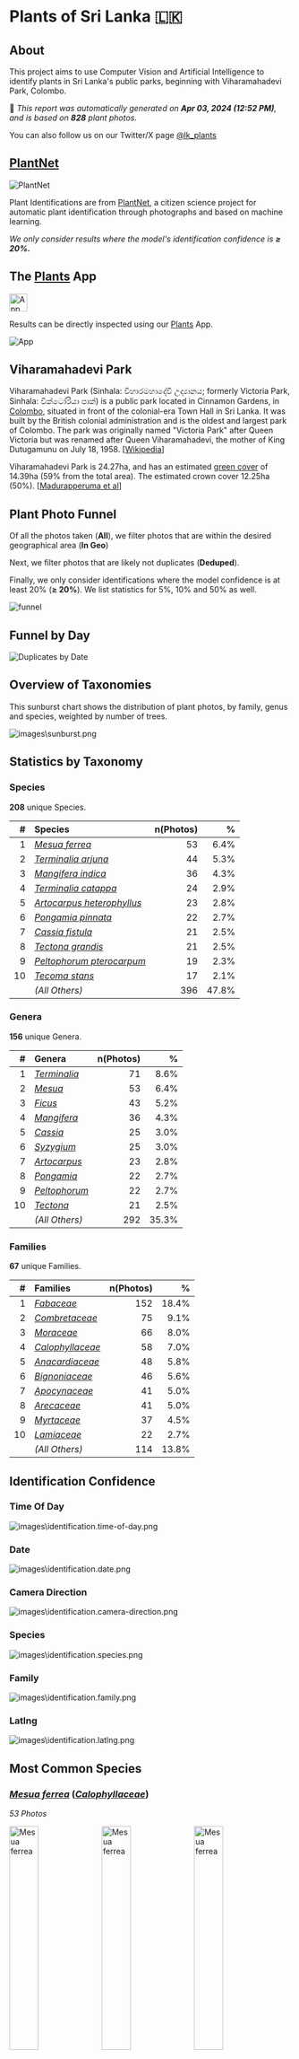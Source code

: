 # Plants of Sri Lanka :sri_lanka:

## About

This project aims to use Computer Vision and Artificial Intelligence to identify plants in Sri Lanka's public parks, beginning with Viharamahadevi Park, Colombo.

🤖 *This report was automatically generated on  **Apr 03, 2024 (12:52 PM)**, and is based on **828** plant photos.*

You can also follow us on our Twitter/X page [@lk_plants](https://twitter.com/lk_plants)

## [PlantNet](https://plantnet.org)

![PlantNet](https://plantnet.org/wp-content/uploads/2020/12/plantnet_header.png)

Plant Identifications are from  [PlantNet](https://plantnet.org), a citizen science project for automatic plant identification through photographs and based on machine learning.

*We only consider results where the model's identification confidence is **≥ 20%.***

## The [Plants](https://nuuuwan.github.io/plants) App

<img src="images/logo192.png" alt="App"  width="32px" height="32px" />

Results can be directly inspected using our [Plants](https://nuuuwan.github.io/plants) App.

![App](images/app.png)

## Viharamahadevi Park

Viharamahadevi Park (Sinhala: විහාරමහාදේවී උද්‍යානය; formerly Victoria Park, Sinhala: වික්ටෝරියා පාක්) is a public park located in Cinnamon Gardens, in [Colombo](https://en.wikipedia.org/wiki/Colombo), situated in front of the colonial-era Town Hall in Sri Lanka. It was built by the British colonial administration and is the oldest and largest park of Colombo. The park was originally named "Victoria Park" after Queen Victoria but was renamed after Queen Viharamahadevi, the mother of King Dutugamunu on July 18, 1958. [[Wikipedia](https://en.wikipedia.org/wiki/Viharamahadevi_Park)]

Viharamahadevi Park is 24.27ha, and has an estimated [green cover](https://en.wikipedia.org/wiki/Vegetation) of 14.39ha (59% from the total area). The estimated crown cover 12.25ha (50%). [[Madurapperuma et al](https://www.researchgate.net/publication/282250239_CrownTree_cover_of_Viharamahadevi_Park_Colombo)]

## Plant Photo Funnel

Of all the photos taken (**All**),
 we filter photos that are
 within the desired geographical area (**In Geo**)

Next, we filter photos that are likely not 
duplicates (**Deduped**).

Finally, we only consider identifications
 where the model confidence is at least 
20% (**≥ 20%**). 
We list statistics for 5%, 10% and 50% as well.

![funnel](images/funnel.png)

## Funnel by Day

![Duplicates by Date](images/duplicates_by_date.png)

## Overview of Taxonomies

This sunburst chart shows the distribution of plant photos, by family, genus and species, weighted by number of trees.

![images\sunburst.png](images/sunburst.png)

## Statistics by Taxonomy

### Species

**208** unique Species.

| # | Species | n(Photos) | % |
| ---: | :--- | ---: | ---: |
| 1 | [*Mesua ferrea*](https://en.wikipedia.org/wiki/Mesua_ferrea) | 53 | 6.4% |
| 2 | [*Terminalia arjuna*](https://en.wikipedia.org/wiki/Terminalia_arjuna) | 44 | 5.3% |
| 3 | [*Mangifera indica*](https://en.wikipedia.org/wiki/Mangifera_indica) | 36 | 4.3% |
| 4 | [*Terminalia catappa*](https://en.wikipedia.org/wiki/Terminalia_catappa) | 24 | 2.9% |
| 5 | [*Artocarpus heterophyllus*](https://en.wikipedia.org/wiki/Artocarpus_heterophyllus) | 23 | 2.8% |
| 6 | [*Pongamia pinnata*](https://en.wikipedia.org/wiki/Pongamia_pinnata) | 22 | 2.7% |
| 7 | [*Cassia fistula*](https://en.wikipedia.org/wiki/Cassia_fistula) | 21 | 2.5% |
| 8 | [*Tectona grandis*](https://en.wikipedia.org/wiki/Tectona_grandis) | 21 | 2.5% |
| 9 | [*Peltophorum pterocarpum*](https://en.wikipedia.org/wiki/Peltophorum_pterocarpum) | 19 | 2.3% |
| 10 | [*Tecoma stans*](https://en.wikipedia.org/wiki/Tecoma_stans) | 17 | 2.1% |
|  | *(All Others)* | 396 | 47.8% |

### Genera

**156** unique Genera.

| # | Genera | n(Photos) | % |
| ---: | :--- | ---: | ---: |
| 1 | [*Terminalia*](https://en.wikipedia.org/wiki/Terminalia) | 71 | 8.6% |
| 2 | [*Mesua*](https://en.wikipedia.org/wiki/Mesua) | 53 | 6.4% |
| 3 | [*Ficus*](https://en.wikipedia.org/wiki/Ficus) | 43 | 5.2% |
| 4 | [*Mangifera*](https://en.wikipedia.org/wiki/Mangifera) | 36 | 4.3% |
| 5 | [*Cassia*](https://en.wikipedia.org/wiki/Cassia) | 25 | 3.0% |
| 6 | [*Syzygium*](https://en.wikipedia.org/wiki/Syzygium) | 25 | 3.0% |
| 7 | [*Artocarpus*](https://en.wikipedia.org/wiki/Artocarpus) | 23 | 2.8% |
| 8 | [*Pongamia*](https://en.wikipedia.org/wiki/Pongamia) | 22 | 2.7% |
| 9 | [*Peltophorum*](https://en.wikipedia.org/wiki/Peltophorum) | 22 | 2.7% |
| 10 | [*Tectona*](https://en.wikipedia.org/wiki/Tectona) | 21 | 2.5% |
|  | *(All Others)* | 292 | 35.3% |

### Families

**67** unique Families.

| # | Families | n(Photos) | % |
| ---: | :--- | ---: | ---: |
| 1 | [*Fabaceae*](https://en.wikipedia.org/wiki/Fabaceae) | 152 | 18.4% |
| 2 | [*Combretaceae*](https://en.wikipedia.org/wiki/Combretaceae) | 75 | 9.1% |
| 3 | [*Moraceae*](https://en.wikipedia.org/wiki/Moraceae) | 66 | 8.0% |
| 4 | [*Calophyllaceae*](https://en.wikipedia.org/wiki/Calophyllaceae) | 58 | 7.0% |
| 5 | [*Anacardiaceae*](https://en.wikipedia.org/wiki/Anacardiaceae) | 48 | 5.8% |
| 6 | [*Bignoniaceae*](https://en.wikipedia.org/wiki/Bignoniaceae) | 46 | 5.6% |
| 7 | [*Apocynaceae*](https://en.wikipedia.org/wiki/Apocynaceae) | 41 | 5.0% |
| 8 | [*Arecaceae*](https://en.wikipedia.org/wiki/Arecaceae) | 41 | 5.0% |
| 9 | [*Myrtaceae*](https://en.wikipedia.org/wiki/Myrtaceae) | 37 | 4.5% |
| 10 | [*Lamiaceae*](https://en.wikipedia.org/wiki/Lamiaceae) | 22 | 2.7% |
|  | *(All Others)* | 114 | 13.8% |

## Identification Confidence

### Time Of Day

![images\identification.time-of-day.png](images/identification.time-of-day.png)

### Date

![images\identification.date.png](images/identification.date.png)

### Camera Direction

![images\identification.camera-direction.png](images/identification.camera-direction.png)

### Species

![images\identification.species.png](images/identification.species.png)

### Family

![images\identification.family.png](images/identification.family.png)

### Latlng

![images\identification.latlng.png](images/identification.latlng.png)


## Most Common Species

### [*Mesua ferrea*](https://en.wikipedia.org/wiki/Mesua_ferrea) ([*Calophyllaceae*](https://en.wikipedia.org/wiki/Calophyllaceae))

*53 Photos*

<img src="data/images/Photo-2024-03-17-08-15-18.jpg" alt="Mesua ferrea"  width="32%" height="32%" /> <img src="data/images/Photo-2024-03-15-07-18-09.jpg" alt="Mesua ferrea"  width="32%" height="32%" /> <img src="data/images/Photo-2024-03-23-07-57-53.jpg" alt="Mesua ferrea"  width="32%" height="32%" />

*Ceylon Ironwood, Cirunakappu, Iron Wood Tree, Mesua, Na, Naa, Nagakesarah Nagapuspa, Nangu*

Mesua ferrea, the Ceylon ironwood,  or cobra saffron, is a species in the family Calophyllaceae native to the Indomalayan realm. This slow-growing tree is named after the heaviness and hardness of its timber. It is widely cultivated as an ornamental for its graceful shape, grayish-green foliage with a beautiful pink to red flush of drooping young leaves, and large, fragrant white flowers. It is the national tree of Sri Lanka, as well as the state tree of Mizoram and state flower of Tripura in India. [[Wikipedia](https://en.wikipedia.org/wiki/Mesua_ferrea)]

### [*Terminalia arjuna*](https://en.wikipedia.org/wiki/Terminalia_arjuna) ([*Combretaceae*](https://en.wikipedia.org/wiki/Combretaceae))

*44 Photos*

<img src="data/images/Photo-2024-03-21-08-15-21.jpg" alt="Terminalia arjuna"  width="32%" height="32%" /> <img src="data/images/Photo-2024-03-12-07-01-24.jpg" alt="Terminalia arjuna"  width="32%" height="32%" /> <img src="data/images/Photo-2024-03-13-07-10-08.jpg" alt="Terminalia arjuna"  width="32%" height="32%" />

*Arjun, Kakubha, Kumbuk, Maruthu, Marutu, White murdh*

Terminalia arjuna is a tree of the genus Terminalia. It is commonly known as arjuna or arjun tree in English. [[Wikipedia](https://en.wikipedia.org/wiki/Terminalia_arjuna)]

### [*Mangifera indica*](https://en.wikipedia.org/wiki/Mangifera_indica) ([*Anacardiaceae*](https://en.wikipedia.org/wiki/Anacardiaceae))

*36 Photos*

<img src="data/images/Photo-2024-03-23-07-55-33.jpg" alt="Mangifera indica"  width="32%" height="32%" /> <img src="data/images/Photo-2024-03-27-07-38-51.jpg" alt="Mangifera indica"  width="32%" height="32%" /> <img src="data/images/Photo-2024-03-10-06-44-50.jpg" alt="Mangifera indica"  width="32%" height="32%" />

*Amba, Amiram, Amra, Ma, Mamaram, Mangai, Mango, Mango Tree, Mee Amba, Sahakara, आम*

Mangifera indica, commonly known as mango, is a species of flowering plant in the family Anacardiaceae. It is a large fruit tree, capable of growing to a height of 30 metres (100 feet). There are two distinct genetic populations in modern mangoes – the "Indian type" and the "Southeast Asian type". [[Wikipedia](https://en.wikipedia.org/wiki/Mangifera_indica)]

### [*Terminalia catappa*](https://en.wikipedia.org/wiki/Terminalia_catappa) ([*Combretaceae*](https://en.wikipedia.org/wiki/Combretaceae))

*24 Photos*

<img src="data/images/Photo-2024-03-26-07-39-56.jpg" alt="Terminalia catappa"  width="32%" height="32%" /> <img src="data/images/Photo-2024-03-29-07-55-57.jpg" alt="Terminalia catappa"  width="32%" height="32%" /> <img src="data/images/Photo-2024-03-11-06-32-13.jpg" alt="Terminalia catappa"  width="32%" height="32%" />

*Country-almond, Indian-almond, Kottamba, Kottan, Nattu Vadam, Nattuvadumai, Tailaphala, Tropical almond*

Terminalia catappa is a large tropical tree in the leadwood tree family, Combretaceae, native to Asia, Australia, the Pacific, Madagascar and Seychelles. Common names in English include country almond, Indian almond, Malabar almond, sea almond, tropical almond, beach almond and false kamani. [[Wikipedia](https://en.wikipedia.org/wiki/Terminalia_catappa)]

### [*Artocarpus heterophyllus*](https://en.wikipedia.org/wiki/Artocarpus_heterophyllus) ([*Moraceae*](https://en.wikipedia.org/wiki/Moraceae))

*23 Photos*

<img src="data/images/Photo-2024-03-27-07-38-32.jpg" alt="Artocarpus heterophyllus"  width="32%" height="32%" /> <img src="data/images/Photo-2024-03-22-08-02-22.jpg" alt="Artocarpus heterophyllus"  width="32%" height="32%" /> <img src="data/images/Photo-2024-03-21-07-53-45.jpg" alt="Artocarpus heterophyllus"  width="32%" height="32%" />

*Herali, Jackfruit, Kos, Pala, Palavu, Panasam, Pila, Vaela, Waraka See Artocarpus Indica, কাঠাল, పనస*

The jackfruit is the fruit of jack tree Artocarpus heterophyllus, a species of tree in the fig, mulberry, and breadfruit family (Moraceae). The jackfruit is the largest tree fruit, reaching as much as 55 kg (120 pounds) in weight, 90 cm (35 inches) in length, and 50 cm (20 inches) in diameter. A mature jackfruit tree produces some 200 fruits per year, with older trees bearing up to 500 fruits in a year. The jackfruit is a multiple fruit composed of hundreds to thousands of individual flowers, and the fleshy petals of the unripe fruit are eaten.The jackfruit tree is well-suited to tropical lowlands and is widely cultivated throughout tropical regions of the world, including India, Bangladesh, Sri Lanka, and the rainforests of the Philippines, Indonesia, Malaysia, and Australia.The ripe fruit is sweet (depending on variety) and is commonly used in desserts. Canned green jackfruit has a mild taste and meat-like texture that lends itself to being called "vegetable meat". Jackfruit is commonly used in South and Southeast Asian cuisines. Both ripe and unripe fruits are consumed. It is available internationally, canned or frozen, and in chilled meals, as are various products derived from the fruit, such as noodles and chips. [[Wikipedia](https://en.wikipedia.org/wiki/Artocarpus_heterophyllus)]

### [*Pongamia pinnata*](https://en.wikipedia.org/wiki/Pongamia_pinnata) ([*Fabaceae*](https://en.wikipedia.org/wiki/Fabaceae))

*22 Photos*

<img src="data/images/Photo-2024-03-21-07-45-33.jpg" alt="Pongamia pinnata"  width="32%" height="32%" /> <img src="data/images/Photo-2024-03-27-07-00-23.jpg" alt="Pongamia pinnata"  width="32%" height="32%" /> <img src="data/images/Photo-2024-03-12-07-19-09.jpg" alt="Pongamia pinnata"  width="32%" height="32%" />

*Indian Beech, Karanda, Karanj, Kolliyam, Naktamaala, Pomka, Pongam, Punku*

Pongamia pinnata is a species of tree in the pea family, Fabaceae, native to eastern and tropical Asia, Australia, and the Pacific islands. It is the sole species in genus Pongamia. It is often known by the synonym Millettia pinnata. Its common names include Indian beech and Pongame oiltree. [[Wikipedia](https://en.wikipedia.org/wiki/Pongamia_pinnata)]

### [*Cassia fistula*](https://en.wikipedia.org/wiki/Cassia_fistula) ([*Fabaceae*](https://en.wikipedia.org/wiki/Fabaceae))

*21 Photos*

<img src="data/images/Photo-2024-03-29-07-39-39.jpg" alt="Cassia fistula"  width="32%" height="32%" /> <img src="data/images/Photo-2024-03-11-06-46-42.jpg" alt="Cassia fistula"  width="32%" height="32%" /> <img src="data/images/Photo-2024-03-29-07-50-57.jpg" alt="Cassia fistula"  width="32%" height="32%" />

*Aehaela, Amaltas, Aragvadha, Ehela, Golden Shower Tree, Indian-laburnum, Konnai, Konrai, Mullaimaram*

Cassia fistula, also known as golden shower, purging cassia, Indian laburnum, Kani Konna (Malayalam: കണിക്കൊന്ന),, Konna Poo or pudding-pipe tree, is a flowering plant in the family Fabaceae. The species is native to the Indian subcontinent and adjacent regions of Southeast Asia. It is the official state flower of Kerala state in India. It is also a popular ornamental plant and is also used in herbal medicine. [[Wikipedia](https://en.wikipedia.org/wiki/Cassia_fistula)]

### [*Tectona grandis*](https://en.wikipedia.org/wiki/Tectona_grandis) ([*Lamiaceae*](https://en.wikipedia.org/wiki/Lamiaceae))

*21 Photos*

<img src="data/images/Photo-2024-03-19-07-19-33.jpg" alt="Tectona grandis"  width="32%" height="32%" /> <img src="data/images/Photo-2024-03-19-07-18-41.jpg" alt="Tectona grandis"  width="32%" height="32%" /> <img src="data/images/Photo-2024-03-19-07-18-17.jpg" alt="Tectona grandis"  width="32%" height="32%" />

*Bankok teak, Bardaru, Bhumisah, Dwardaru, Indian-oak, Kharchchada, Kolaphala, Saaka, Sabarasaara, Teak, The Kka Signify Long Sound, Thekku*

Teak (Tectona grandis) is a tropical hardwood tree species in the family Lamiaceae. It is a large, deciduous tree that occurs in mixed hardwood forests. Tectona grandis has small, fragrant white flowers arranged in dense clusters (panicles) at the end of the branches. These flowers contain both types of reproductive organs (perfect flowers). The large, papery leaves of teak trees are often hairy on the lower surface. Teak wood has a leather-like smell when it is freshly milled and is particularly valued for its durability and water resistance. The wood is used for boat building, exterior construction, veneer, furniture, carving, turnings, and various small projects.Tectona grandis is native to south and southeast Asia, mainly Bangladesh, India, Indonesia, Malaysia, Myanmar, Thailand, and Sri Lanka, but is naturalised and cultivated in many countries in Africa and the Caribbean. Myanmar's teak forests account for nearly half of the world's naturally occurring teak. Molecular studies show that there are two centres of the genetic origin of teak: one in India and the other in Myanmar and Laos. [[Wikipedia](https://en.wikipedia.org/wiki/Tectona_grandis)]

### [*Peltophorum pterocarpum*](https://en.wikipedia.org/wiki/Peltophorum_pterocarpum) ([*Fabaceae*](https://en.wikipedia.org/wiki/Fabaceae))

*19 Photos*

<img src="data/images/Photo-2024-03-21-07-47-43.jpg" alt="Peltophorum pterocarpum"  width="32%" height="32%" /> <img src="data/images/Photo-2024-03-11-06-55-06.jpg" alt="Peltophorum pterocarpum"  width="32%" height="32%" /> <img src="data/images/Photo-2024-03-26-08-00-43.jpg" alt="Peltophorum pterocarpum"  width="32%" height="32%" />

*Copperpod, Kaha Maara, Kona Maram, Maara, Nilalvakai, Yellow flame, Yellow flametree*

Peltophorum pterocarpum (commonly known as copperpod, yellow-flamboyant, yellow flametree, yellow poinciana or yellow-flame) is a species of Peltophorum, native to tropical southeastern Asia and a popular ornamental tree grown around the world. [[Wikipedia](https://en.wikipedia.org/wiki/Peltophorum_pterocarpum)]

### [*Tecoma stans*](https://en.wikipedia.org/wiki/Tecoma_stans) ([*Bignoniaceae*](https://en.wikipedia.org/wiki/Bignoniaceae))

*17 Photos*

<img src="data/images/Photo-2024-03-11-06-39-41.jpg" alt="Tecoma stans"  width="32%" height="32%" /> <img src="data/images/Photo-2024-03-11-06-40-37.jpg" alt="Tecoma stans"  width="32%" height="32%" /> <img src="data/images/Photo-2024-03-11-06-40-46.jpg" alt="Tecoma stans"  width="32%" height="32%" />

*Kaelanitissa, Kelantissa, Rankaerali, Swarnaptti, Tankarali, Trumpet-flower, Yellow trumpet flower, Yellow-bells*

Tecoma stans is a species of flowering perennial shrub in the trumpet vine family, Bignoniaceae, that is native to the Americas.  Common names include yellow trumpetbush, yellow bells, yellow elder, ginger Thomas. Tecoma stans is the official flower of the United States Virgin Islands and the floral emblem of The Bahamas. [[Wikipedia](https://en.wikipedia.org/wiki/Tecoma_stans)]

## Sample of Recent Plant Photos difficult to Identify

Photos where the identification confidence is **< 20%**.

### Photo-2024-04-03-06-38-34

* 1.9% *Syzygium jambos*
* 1.0% *Syzygium rehderianum*
* 0.5% *Syzygium paniculatum*

<img src="data/images/Photo-2024-04-03-06-38-34.jpg" alt="Photo-2024-04-03-06-38-34"  width="50%" />

### Photo-2024-04-03-06-38-54

* 13.8% *Camellia sinensis*
* 10.5% *Osmanthus fragrans*
* 9.2% *Ficus benjamina*

<img src="data/images/Photo-2024-04-03-06-38-54.jpg" alt="Photo-2024-04-03-06-38-54"  width="50%" />

### Photo-2024-04-03-06-39-11

* 14.5% *Ficus benjamina*
* 10.7% *Ficus retusa*
* 8.0% *Trachelospermum jasminoides*

<img src="data/images/Photo-2024-04-03-06-39-11.jpg" alt="Photo-2024-04-03-06-39-11"  width="50%" />

### Photo-2024-04-03-06-39-17

* 7.8% *Prunus laurocerasus*
* 6.9% *Prunus lusitanica*
* 5.6% *Syzygium samarangense*

<img src="data/images/Photo-2024-04-03-06-39-17.jpg" alt="Photo-2024-04-03-06-39-17"  width="50%" />

### Photo-2024-04-03-07-18-40

* 5.8% *Cassia roxburghii*
* 5.7% *Moringa oleifera*
* 4.8% *Caesalpinia pulcherrima*

<img src="data/images/Photo-2024-04-03-07-18-40.jpg" alt="Photo-2024-04-03-07-18-40"  width="50%" />

### Photo-2024-04-03-07-19-59

* 7.5% *Samanea saman*
* 6.3% *Pterocarpus indicus*
* 4.3% *Syzygium cumini*

<img src="data/images/Photo-2024-04-03-07-19-59.jpg" alt="Photo-2024-04-03-07-19-59"  width="50%" />

### Photo-2024-04-03-07-20-35

* 12.1% *Annona purpurea*
* 11.9% *Dipterocarpus costulatus*
* 10.0% *Triplaris weigeltiana*

<img src="data/images/Photo-2024-04-03-07-20-35.jpg" alt="Photo-2024-04-03-07-20-35"  width="50%" />

### Photo-2024-04-03-07-29-22

* 14.3% *Hibiscus rosa-sinensis*
* 13.6% *Hibiscus fragilis*
* 8.3% *Hibiscus sabdariffa*

<img src="data/images/Photo-2024-04-03-07-29-22.jpg" alt="Photo-2024-04-03-07-29-22"  width="50%" />

### Photo-2024-04-03-07-29-44

* 13.6% *Hibiscus fragilis*
* 10.9% *Hibiscus rosa-sinensis*
* 2.0% *Hibiscus sabdariffa*

<img src="data/images/Photo-2024-04-03-07-29-44.jpg" alt="Photo-2024-04-03-07-29-44"  width="50%" />

### Photo-2024-04-03-07-34-17

* 13.2% *Ficus racemosa*
* 9.1% *Cordia collococca*
* 5.3% *Artocarpus integer*

<img src="data/images/Photo-2024-04-03-07-34-17.jpg" alt="Photo-2024-04-03-07-34-17"  width="50%" />

### Photo-2024-04-03-07-34-22

* 6.4% *Cordia alliodora*
* 4.8% *Barringtonia integrifolia*
* 4.6% *Ficus hispida*

<img src="data/images/Photo-2024-04-03-07-34-22.jpg" alt="Photo-2024-04-03-07-34-22"  width="50%" />

### Photo-2024-04-03-07-34-28

* 7.2% *Peltophorum dubium*
* 2.3% *Peltophorum pterocarpum*
* 2.3% *Phyllanthus emblica*

<img src="data/images/Photo-2024-04-03-07-34-28.jpg" alt="Photo-2024-04-03-07-34-28"  width="50%" />

### Photo-2024-04-03-07-34-33

* 16.8% *Spermacoce remota*
* 3.4% *Mitracarpus hirtus*
* 2.0% *Arachnothryx leucophylla*

<img src="data/images/Photo-2024-04-03-07-34-33.jpg" alt="Photo-2024-04-03-07-34-33"  width="50%" />

### Photo-2024-04-03-07-38-27

* 8.7% *Pongamia pinnata*
* 4.8% *Fraxinus americana*
* 3.6% *Fraxinus pennsylvanica*

<img src="data/images/Photo-2024-04-03-07-38-27.jpg" alt="Photo-2024-04-03-07-38-27"  width="50%" />

### Photo-2024-04-03-07-38-34

* 17.4% *Poecilanthe parviflora*
* 10.4% *Gliricidia sepium*
* 9.0% *Pongamia pinnata*

<img src="data/images/Photo-2024-04-03-07-38-34.jpg" alt="Photo-2024-04-03-07-38-34"  width="50%" />

### Photo-2024-04-03-07-38-41

* 14.7% *Terminalia arjuna*
* 4.4% *Searsia natalensis*
* 3.8% *Chaenomeles speciosa*

<img src="data/images/Photo-2024-04-03-07-38-41.jpg" alt="Photo-2024-04-03-07-38-41"  width="50%" />

### Photo-2024-04-03-07-39-26

* 12.3% *Pongamia pinnata*
* 9.1% *Aegle marmelos*
* 6.3% *Dolichandra unguis-cati*

<img src="data/images/Photo-2024-04-03-07-39-26.jpg" alt="Photo-2024-04-03-07-39-26"  width="50%" />

### Photo-2024-04-03-07-50-44

* 12.8% *Terminalia arjuna*
* 4.2% *Guaiacum officinale*
* 4.0% *Ficus religiosa*

<img src="data/images/Photo-2024-04-03-07-50-44.jpg" alt="Photo-2024-04-03-07-50-44"  width="50%" />

### Photo-2024-04-03-07-52-59

* 10.8% *Mitracarpus hirtus*
* 4.8% *Spermacoce verticillata*
* 2.9% *Valeriana lecoqii*

<img src="data/images/Photo-2024-04-03-07-52-59.jpg" alt="Photo-2024-04-03-07-52-59"  width="50%" />

### Photo-2024-04-03-07-55-09

* 8.6% *Bougainvillea buttiana*
* 1.3% *Rhododendron calendulaceum*
* 0.8% *Vesalea grandifolia*

<img src="data/images/Photo-2024-04-03-07-55-09.jpg" alt="Photo-2024-04-03-07-55-09"  width="50%" />
